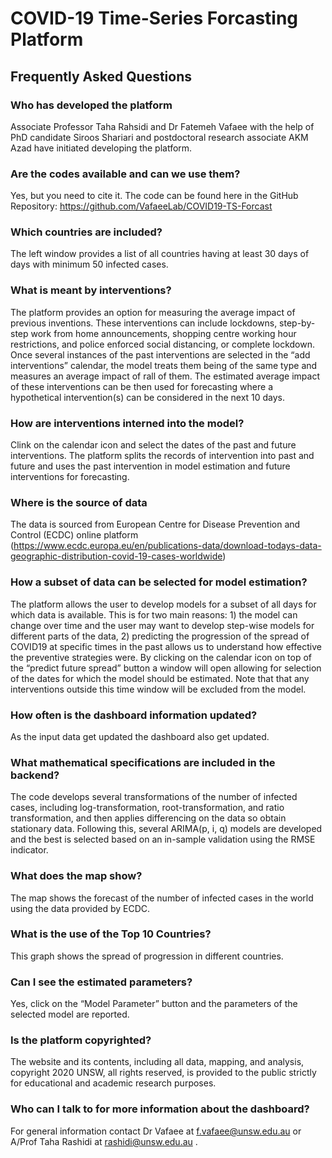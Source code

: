 # COVID-19 Time-Series Forcasting Platform

## Frequently Asked Questions

### Who has developed the platform
Associate Professor Taha Rahsidi and Dr Fatemeh Vafaee with the help of PhD candidate Siroos Shariari and postdoctoral research associate AKM Azad have initiated developing the platform. 

### Are the codes available and can we use them?
Yes, but you need to cite it. The code can be found here in the GitHub Repository: https://github.com/VafaeeLab/COVID19-TS-Forcast 

### Which countries are included?
The left window provides a list of all countries having at least 30 days of days with minimum 50 infected cases. 

### What is meant by interventions?
The platform provides an option for measuring the average impact of previous inventions. These interventions can include lockdowns, step-by-step work from home announcements, shopping centre working hour restrictions, and police enforced social distancing, or complete lockdown. Once several instances of the past interventions are selected in the “add interventions” calendar, the model treats them being of the same type and measures an average impact of rall of them. The estimated average impact of these interventions can be then used for forecasting where a hypothetical intervention(s) can be considered in the next 10 days. 

### How are interventions interned into the model?
Clink on the calendar icon   and select the dates of the past and future interventions. The platform splits the records of intervention into past and future and uses the past intervention in model estimation and future interventions for forecasting.

### Where is the source of data
The data is sourced from European Centre for Disease Prevention and Control (ECDC) online platform (https://www.ecdc.europa.eu/en/publications-data/download-todays-data-geographic-distribution-covid-19-cases-worldwide)

### How a subset of data can be selected for model estimation?
The platform allows the user to develop models for a subset of all days for which data is available. This is for two main reasons: 1) the model can change over time and the user may want to develop step-wise models for different parts of the data, 2) predicting the progression of the spread of COVID19 at specific times in the past allows us to understand how effective the preventive strategies were. 
By clicking on the calendar icon on top of the “predict future spread” button  a window will open allowing for selection of the dates for which the model should be estimated. Note that that any interventions outside this time window will be excluded from the model. 

### How often is the dashboard information updated?
As the input data get updated the dashboard also get updated.

### What mathematical specifications are included in the backend? 
The code develops several transformations of the number of infected cases, including log-transformation, root-transformation, and ratio transformation, and then applies differencing on the data so obtain stationary data.  Following this, several ARIMA(p, i, q) models are developed and the best is selected based on an in-sample validation using the RMSE indicator.

### What does the map show?
The map shows the forecast of the number of infected cases in the world using the data provided by ECDC.

### What is the use of the Top 10 Countries?
This graph shows the spread of progression in different countries. 

### Can I see the estimated parameters?
Yes, click on the “Model Parameter” button and the parameters of the selected model are reported. 

### Is the platform copyrighted?
The website and its contents, including all data, mapping, and analysis, copyright 2020 UNSW, all rights reserved, is provided to the public strictly for educational and academic research purposes.

### Who can I talk to for more information about the dashboard?
For general information contact Dr Vafaee at f.vafaee@unsw.edu.au or A/Prof Taha Rashidi at rashidi@unsw.edu.au .

